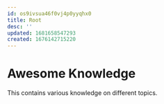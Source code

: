 ```yaml
---
id: os9ivsua46f0vj4p0yyqhx0
title: Root
desc: ''
updated: 1681658547293
created: 1676142715220
---
```

# Awesome Knowledge

This contains various knowledge on different topics.
